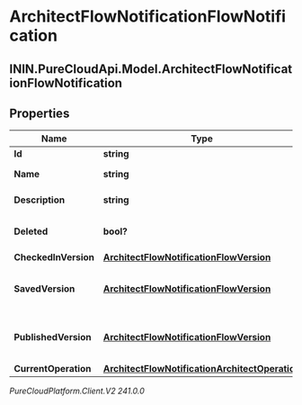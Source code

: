 # ArchitectFlowNotificationFlowNotification

## ININ.PureCloudApi.Model.ArchitectFlowNotificationFlowNotification

## Properties

|Name | Type | Description | Notes|
|------------ | ------------- | ------------- | -------------|
| **Id** | **string** | The flow ID | [optional] |
| **Name** | **string** | The flow name | [optional] |
| **Description** | **string** | The flow description | [optional] |
| **Deleted** | **bool?** | The flow deleted state | [optional] |
| **CheckedInVersion** | [**ArchitectFlowNotificationFlowVersion**](ArchitectFlowNotificationFlowVersion) |  | [optional] |
| **SavedVersion** | [**ArchitectFlowNotificationFlowVersion**](ArchitectFlowNotificationFlowVersion) | A bare-bones flow version object | [optional] |
| **PublishedVersion** | [**ArchitectFlowNotificationFlowVersion**](ArchitectFlowNotificationFlowVersion) | A bare-bones flow version object | [optional] |
| **CurrentOperation** | [**ArchitectFlowNotificationArchitectOperation**](ArchitectFlowNotificationArchitectOperation) |  | [optional] |



_PureCloudPlatform.Client.V2 241.0.0_
